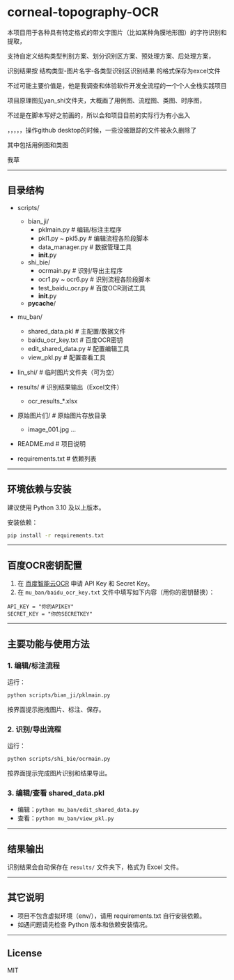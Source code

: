 # corneal-topography-OCR

本项目用于各种具有特定格式的带文字图片（比如某种角膜地形图）的字符识别和提取，

支持自定义结构类型判别方案、划分识别区方案、预处理方案、后处理方案，

识别结果按 结构类型-图片名字-各类型识别区识别结果 的格式保存为excel文件


不过可能主要价值是，他是我调查和体验软件开发全流程的一个个人全栈实践项目



项目原理图见yan_shi文件夹，大概画了用例图、流程图、类图、时序图，

不过是在脚本写好之前画的，所以会和项目目前的实际行为有小出入





，，，，，操作github desktop的时候，一些没被跟踪的文件被永久删除了

其中包括用例图和类图


我草


---

## 目录结构

- scripts/
  - bian_ji/
    - pklmain.py         # 编辑/标注主程序
    - pkl1.py ~ pkl5.py  # 编辑流程各阶段脚本
    - data_manager.py    # 数据管理工具
    - __init__.py
  - shi_bie/
    - ocrmain.py         # 识别/导出主程序
    - ocr1.py ~ ocr6.py  # 识别流程各阶段脚本
    - test_baidu_ocr.py  # 百度OCR测试工具
    - __init__.py
  - __pycache__/

- mu_ban/
  - shared_data.pkl      # 主配置/数据文件
  - baidu_ocr_key.txt    # 百度OCR密钥
  - edit_shared_data.py  # 配置编辑工具
  - view_pkl.py          # 配置查看工具

- lin_shi/               # 临时图片文件夹（可为空）

- results/               # 识别结果输出（Excel文件）
  - ocr_results_*.xlsx

- 原始图片们/            # 原始图片存放目录
  - image_001.jpg ...

- README.md              # 项目说明
- requirements.txt       # 依赖列表

---

## 环境依赖与安装

建议使用 Python 3.10 及以上版本。

安装依赖：
```bash
pip install -r requirements.txt
```

---

## 百度OCR密钥配置

1. 在 [百度智能云OCR](https://cloud.baidu.com/product/ocr/general) 申请 API Key 和 Secret Key。
2. 在 `mu_ban/baidu_ocr_key.txt` 文件中填写如下内容（用你的密钥替换）：

```
API_KEY = "你的APIKEY"
SECRET_KEY = "你的SECRETKEY"
```

---

## 主要功能与使用方法

### 1. 编辑/标注流程
运行：
```bash
python scripts/bian_ji/pklmain.py
```
按界面提示拖拽图片、标注、保存。

### 2. 识别/导出流程
运行：
```bash
python scripts/shi_bie/ocrmain.py
```
按界面提示完成图片识别和结果导出。

### 3. 编辑/查看 shared_data.pkl
- 编辑：`python mu_ban/edit_shared_data.py`
- 查看：`python mu_ban/view_pkl.py`

---

## 结果输出

识别结果会自动保存在 `results/` 文件夹下，格式为 Excel 文件。

---

## 其它说明

- 项目不包含虚拟环境（env/），请用 requirements.txt 自行安装依赖。
- 如遇问题请先检查 Python 版本和依赖安装情况。

---

## License

MIT

